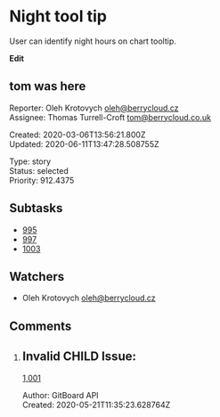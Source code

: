 # Night tool tip

User can identify night hours on chart tooltip.

**Edit**

## **tom was here**

Reporter: Oleh Krotovych <oleh@berrycloud.cz>  
Assignee: Thomas Turrell-Croft <tom@berrycloud.co.uk>

Created: 2020-03-06T13:56:21.800Z  
Updated: 2020-06-11T13:47:28.508755Z

Type: story  
Status: selected  
Priority: 912.4375

## Subtasks
- [995](995.md "Add blackest theme")
- [997](997.md "Yet another one")
- [1003](1003.md "Yet another another issue")

## Watchers
- Oleh Krotovych <oleh@berrycloud.cz>

## Comments
1.  ## Invalid CHILD Issue:
    [1,001](1,001.md "This needs to be done")

    Author: GitBoard API  
    Created: 2020-05-21T11:35:23.628764Z  
